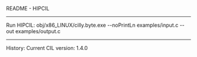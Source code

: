 README - HIPCIL

-------------
Run HIPCIL:
  obj/x86_LINUX/cilly.byte.exe --noPrintLn examples/input.c --out examples/output.c


-------------
History:
  Current CIL version: 1.4.0
